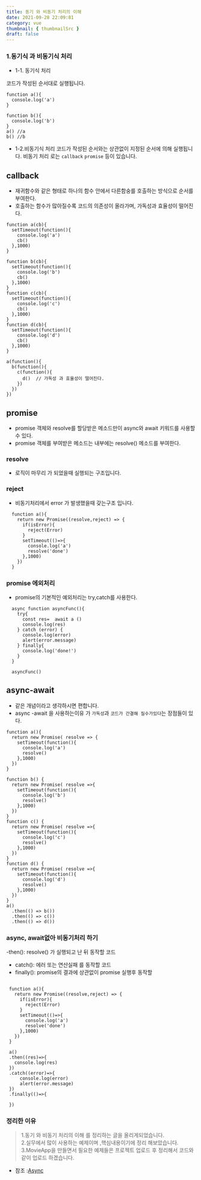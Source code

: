 ```yaml
---
title: 동기 와 비동기 처리의 이해
date: 2021-09-28 22:09:81
category: vue
thumbnail: { thumbnailSrc }
draft: false
---
```


### 1.동기식 과 비동기식 처리

- 1-1. 동기식 처리 

코드가 작성된 순서대로 실행됩니다. 

```
function a(){
  console.log('a')
}

function b(){
  console.log('b')
}
a() //a
b() //b
```
- 1-2.비동기식 처리 
코드가 작성된 순서와는 상관없이 지정된 순서에 의해 실행됩니다.
비동기 처리 로는 `callback` `promise` 등이 있습니다. 

## callback 

 - 재귀함수와 같은 형태로 하나의 함수 안에서 다른함숭를 호출하는 방식으로 순서를 부여한다.   
 - 호출하는 함수가 많아질수록 코드의 의존성이 올라가며, 가독성과 효율성이 떨어진다.

```
function a(cb){
  setTimeout(function(){
    console.log('a')
    cb()
  },1000)
}

function b(cb){
  setTimeout(function(){
    console.log('b')
    cb()
  },1000)
}
function c(cb){
  setTimeout(function(){
    console.log('c')
    cb()
  },1000)
}
function d(cb){
  setTimeout(function(){
    console.log('d')
    cb()
  },1000)
}

a(function(){
  b(function(){
    c(function(){
      d()  // 가독성 과 효율성이 떨어진다.
    })
  })
})

```

## promise 
- promise 객체와 resolve를 할당받은 메소드만이 async와 await 키워드를 사용할 수 있다.
- promise 객체를 부여받은 메소드는 내부에는 resolve() 메소드를 부여한다.
### resolve
- 로직이 마무리 가 되었을때 실행되는 구조입니다.
### reject
- 비동기처리에서 error 가 발생했을때 갖는구조 입니다.

```
  function a(){
    return new Promise((resolve,reject) => {
      if(isError){
        reject(Error)
      }
      setTimeout(()=>{
        console.log('a')
        resolve('done')
      },1000)
    })
  }
```

### promise 에외처리
- promise의 기본적인 예외처리는 try,catch를 사용한다.

```
  async function asyncFunc(){
    try{
      const res=  await a () 
      console.log(res)
    } catch (error) {
      console.log(error)
      alert(error.message)
    } finally{
      console.log('done!')
    }
  }

  asyncFunc()
  ```
## async-await 
- 같은 개념이라고 생각하시면 편합니다.
-  async -await 을 사용하는이유 가 `가독성`과 `코드가 간결해 질수가있다`는 장점들이 있다.

```
function a(){
  return new Promise( resolve => {
    setTimeout(function(){
      console.log('a')
      resolve()
    },1000)
  })
}

function b() {
  return new Promise( resolve =>{
    setTimeout(function(){
      console.log('b')
      resolve()
    },1000) 
  })
}
function c() {
  return new Promise( resolve =>{
    setTimeout(function(){
      console.log('c')
      resolve()
    },1000) 
  })
}
function d() {
  return new Promise( resolve =>{
    setTimeout(function(){
      console.log('d')
      resolve()
    },1000) 
  })
}
a()
  .then(() => b())
  .then(() => c())
  .then(() => d())
```
###  async, await없아 비동기처리 하기 
 -then(): resolve() 가 실행되고 난 뒤 동작할 코드 
 - catch(): 에러 또는 연산실패 를 동작할 코드
 - finally(): promise의 결과에 상관없이  promise 실행후 동작할 


 ```
 
  function a(){
    return new Promise((resolve,reject) => {
      if(isError){
        reject(Error)
      }
      setTimeout(()=>{
        console.log('a')
        resolve('done')
      },1000)
    })
  }

  a() 
  .then((res)=>{
    console.log(res)
  })
  .catch((error)=>{
      console.log(error)
      alert(error.message)
  })
  .finally(()=>{

  })
```

### 정리한 이유  

> 1.동기 와 비동기 처리의 이해 를 정리하는 글을 올리게되었습니다.  
> 2.실무에서 많이 사용하는 예제이며 ,핵심내용이기에 정리 해보았습니다.
> 3.MovieApp을 만들면서 필요한 예제들은 프로젝트 업로드 후 정리해서 코드와 같이 업로드 하겠습니다.

* 참조 :[Async](https://devraphy.tistory.com/229)